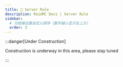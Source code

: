 ```yaml
---
title: 📝 Server Rule
description: RoidMC Docs | Server Rule
sidebar:
  # 为链接设置自定义顺序（数字越小显示在上方）
  order: 3
---
```


:::danger[Under Construction]

Construction is underway in this area, please stay tuned

:::
